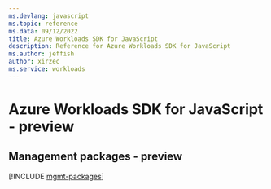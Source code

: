 ```yaml
---
ms.devlang: javascript
ms.topic: reference
ms.data: 09/12/2022
title: Azure Workloads SDK for JavaScript
description: Reference for Azure Workloads SDK for JavaScript
ms.author: jeffish
author: xirzec
ms.service: workloads
---
```

# Azure Workloads SDK for JavaScript - preview

## Management packages - preview
[!INCLUDE [mgmt-packages](workloads-mgmt-index.md)]